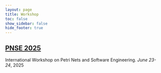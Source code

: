 ```yaml
---
layout: page
title: Workshop
toc: false
show_sidebar: false
hide_footer: true
---
```


##  [PNSE 2025](https://www.informatik.uni-hamburg.de/TGI/events/pnse/pnse25/)

International Workshop on Petri Nets and Software Engineering. *June 23-24*, 2025

